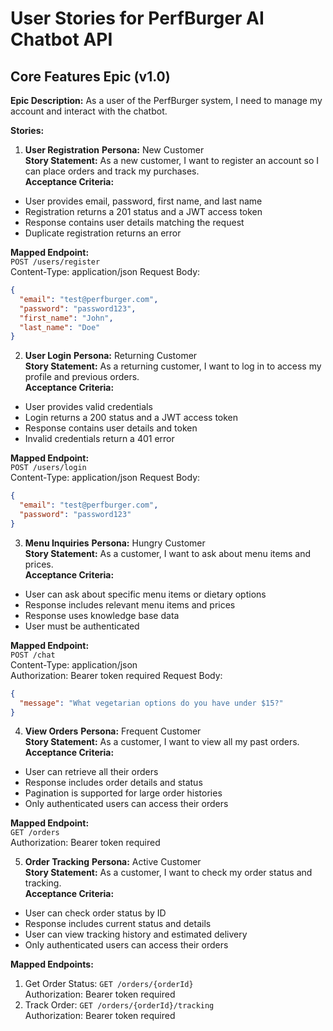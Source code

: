 # User Stories for PerfBurger AI Chatbot API

## Core Features Epic (v1.0)

**Epic Description:** As a user of the PerfBurger system, I need to manage my account and interact with the chatbot.

**Stories:**

1. **User Registration**
**Persona:** New Customer  
**Story Statement:** As a new customer, I want to register an account so I can place orders and track my purchases.  
**Acceptance Criteria:**
- User provides email, password, first name, and last name
- Registration returns a 201 status and a JWT access token
- Response contains user details matching the request
- Duplicate registration returns an error

**Mapped Endpoint:**  
`POST /users/register`  
Content-Type: application/json
Request Body:
```json
{
  "email": "test@perfburger.com",
  "password": "password123",
  "first_name": "John",
  "last_name": "Doe"
}
```

2. **User Login**
**Persona:** Returning Customer  
**Story Statement:** As a returning customer, I want to log in to access my profile and previous orders.  
**Acceptance Criteria:**
- User provides valid credentials
- Login returns a 200 status and a JWT access token
- Response contains user details and token
- Invalid credentials return a 401 error

**Mapped Endpoint:**  
`POST /users/login`  
Content-Type: application/json
Request Body:
```json
{
  "email": "test@perfburger.com",
  "password": "password123"
}
```

3. **Menu Inquiries**
**Persona:** Hungry Customer  
**Story Statement:** As a customer, I want to ask about menu items and prices.  
**Acceptance Criteria:**
- User can ask about specific menu items or dietary options
- Response includes relevant menu items and prices
- Response uses knowledge base data
- User must be authenticated

**Mapped Endpoint:**  
`POST /chat`  
Content-Type: application/json  
Authorization: Bearer token required
Request Body:
```json
{
  "message": "What vegetarian options do you have under $15?"
}
```

4. **View Orders**
**Persona:** Frequent Customer  
**Story Statement:** As a customer, I want to view all my past orders.  
**Acceptance Criteria:**
- User can retrieve all their orders
- Response includes order details and status
- Pagination is supported for large order histories
- Only authenticated users can access their orders

**Mapped Endpoint:**  
`GET /orders`  
Authorization: Bearer token required

5. **Order Tracking**
**Persona:** Active Customer  
**Story Statement:** As a customer, I want to check my order status and tracking.  
**Acceptance Criteria:**
- User can check order status by ID
- Response includes current status and details
- User can view tracking history and estimated delivery
- Only authenticated users can access their orders

**Mapped Endpoints:**  
1. Get Order Status: `GET /orders/{orderId}`  
   Authorization: Bearer token required
2. Track Order: `GET /orders/{orderId}/tracking`  
   Authorization: Bearer token required
